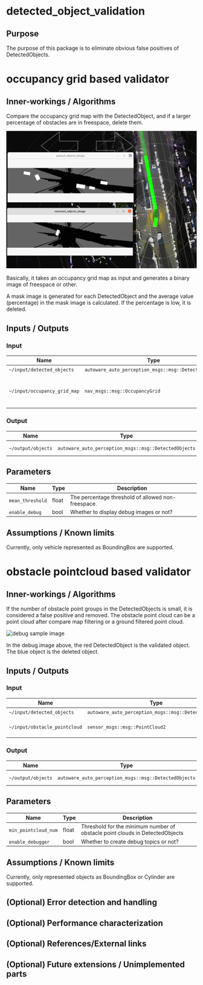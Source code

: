 # detected_object_validation

## Purpose

The purpose of this package is to eliminate obvious false positives of DetectedObjects.

# occupancy grid based validator

## Inner-workings / Algorithms

Compare the occupancy grid map with the DetectedObject, and if a larger percentage of obstacles are in freespace, delete them.

![debug sample image](image/occupancy_grid_based_validator/debug_image.png)

Basically, it takes an occupancy grid map as input and generates a binary image of freespace or other.

A mask image is generated for each DetectedObject and the average value (percentage) in the mask image is calculated.
If the percentage is low, it is deleted.

## Inputs / Outputs

### Input

| Name                         | Type                                                  | Description                                                 |
| ---------------------------- | ----------------------------------------------------- | ----------------------------------------------------------- |
| `~/input/detected_objects`   | `autoware_auto_perception_msgs::msg::DetectedObjects` | DetectedObjects                                             |
| `~/input/occupancy_grid_map` | `nav_msgs::msg::OccupancyGrid`                        | OccupancyGrid with no time series calculation is preferred. |

### Output

| Name               | Type                                                  | Description               |
| ------------------ | ----------------------------------------------------- | ------------------------- |
| `~/output/objects` | `autoware_auto_perception_msgs::msg::DetectedObjects` | validated DetectedObjects |

## Parameters

| Name             | Type  | Description                                        |
| ---------------- | ----- | -------------------------------------------------- |
| `mean_threshold` | float | The percentage threshold of allowed non-freespace. |
| `enable_debug`   | bool  | Whether to display debug images or not?            |

## Assumptions / Known limits

Currently, only vehicle represented as BoundingBox are supported.

# obstacle pointcloud based validator

## Inner-workings / Algorithms

If the number of obstacle point groups in the DetectedObjects is small, it is considered a false positive and removed.
The obstacle point cloud can be a point cloud after compare map filtering or a ground filtered point cloud.

![debug sample image](image/obstacle_pointcloud_based_validator/debug_image.gif)

In the debug image above, the red DetectedObject is the validated object. The blue object is the deleted object.

## Inputs / Outputs

### Input

| Name                          | Type                                                  | Description                             |
| ----------------------------- | ----------------------------------------------------- | --------------------------------------- |
| `~/input/detected_objects`    | `autoware_auto_perception_msgs::msg::DetectedObjects` | DetectedObjects                         |
| `~/input/obstacle_pointcloud` | `sensor_msgs::msg::PointCloud2`                       | Obstacle point cloud of dynamic objects |

### Output

| Name               | Type                                                  | Description               |
| ------------------ | ----------------------------------------------------- | ------------------------- |
| `~/output/objects` | `autoware_auto_perception_msgs::msg::DetectedObjects` | validated DetectedObjects |

## Parameters

| Name                 | Type  | Description                                                                  |
| -------------------- | ----- | ---------------------------------------------------------------------------- |
| `min_pointcloud_num` | float | Threshold for the minimum number of obstacle point clouds in DetectedObjects |
| `enable_debugger`    | bool  | Whether to create debug topics or not?                                       |

## Assumptions / Known limits

Currently, only represented objects as BoundingBox or Cylinder are supported.

## (Optional) Error detection and handling

## (Optional) Performance characterization

## (Optional) References/External links

## (Optional) Future extensions / Unimplemented parts
